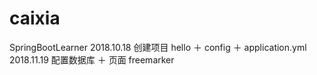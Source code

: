 # caixia
SpringBootLearner
2018.10.18 创建项目 hello ＋ config ＋ application.yml
2018.11.19 配置数据库 ＋ 页面 freemarker
